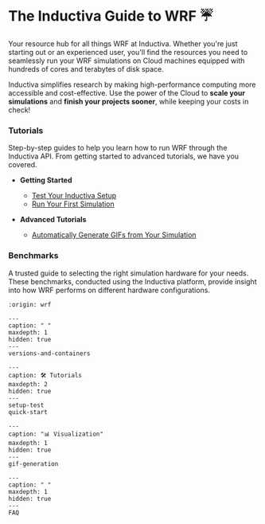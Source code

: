 # The Inductiva Guide to WRF ☔️

Your resource hub for all things WRF at Inductiva. Whether you're just starting out or an experienced user, you'll find the resources you need to seamlessly run your WRF simulations on Cloud machines equipped with hundreds of cores and terabytes of disk space.

Inductiva simplifies research by making high-performance computing more accessible and cost-effective. Use the power of the Cloud to **scale your simulations** and **finish your projects sooner**, while keeping your costs in check!

### Tutorials
Step-by-step guides to help you learn how to run WRF through the Inductiva API. From getting started to advanced tutorials, we have you covered.

* **Getting Started**
    - [Test Your Inductiva Setup](setup-test)
    - [Run Your First Simulation](quick-start)

* **Advanced Tutorials**
    - [Automatically Generate GIFs from Your Simulation](gif-generation)

### Benchmarks
A trusted guide to selecting the right simulation hardware for your needs. These benchmarks, conducted using the Inductiva platform, provide insight into how WRF performs on different hardware configurations.

```{banner}
:origin: wrf
```

```{toctree}
---
caption: " "
maxdepth: 1
hidden: true
---
versions-and-containers
```


```{toctree}
---
caption: 🛠️ Tutorials
maxdepth: 2
hidden: true
---
setup-test
quick-start
```


```{toctree}
---
caption: "📊 Visualization"
maxdepth: 1
hidden: true
---
gif-generation
```

```{toctree}
---
caption: " "
maxdepth: 1
hidden: true
---
FAQ
```
